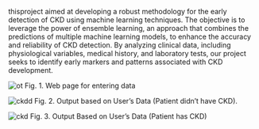  thisproject aimed at developing a robust
methodology for the early detection of CKD using machine
learning techniques. The objective is to leverage the power of
ensemble learning, an approach that combines the predictions
of multiple machine learning models, to enhance the accuracy
and reliability of CKD detection. By analyzing clinical data,
including physiological variables, medical history, and laboratory tests, our project seeks to identify early markers and
patterns associated with CKD development.

![ot](https://github.com/chiranjeevi16/CHRONIC-KIDNEY-DISEASE-DETECTION-USING-ENSEMBLE-LEARNING/assets/104379600/c143f827-d3e4-462d-a257-13b94fdf5d50)
Fig. 1. Web page for entering data


![ckdd](https://github.com/chiranjeevi16/CHRONIC-KIDNEY-DISEASE-DETECTION-USING-ENSEMBLE-LEARNING/assets/104379600/c57d5838-bdd3-4d3e-b0ab-338880910052)
Fig. 2. Output based on User’s Data (Patient didn’t have CKD).


![ckd](https://github.com/chiranjeevi16/CHRONIC-KIDNEY-DISEASE-DETECTION-USING-ENSEMBLE-LEARNING/assets/104379600/f90e6af2-2246-43f5-9fff-f470e5a2ce1a)
Fig. 3. Output Based on User’s Data (Patient has CKD)

